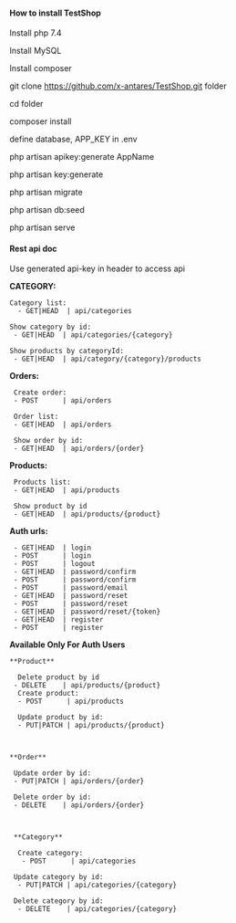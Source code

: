 #### How to install TestShop

Install php 7.4

Install MySQL

Install composer

git clone https://github.com/x-antares/TestShop.git folder

cd folder

composer install

define database, APP_KEY in .env

php artisan apikey:generate AppName

php artisan key:generate

php artisan migrate

php artisan db:seed

php artisan serve

#### Rest api doc

Use generated api-key in header to access api

****CATEGORY:****

    Category list:
      - GET|HEAD  | api/categories    
                   
    Show category by id: 
     - GET|HEAD  | api/categories/{category}  
     
    Show products by categoryId:         
     - GET|HEAD  | api/category/{category}/products 
 
 
  ****Orders:****

     Create order:                  
     - POST      | api/orders
     
     Order list:                        
     - GET|HEAD  | api/orders
     
     Show order by id:                      
     - GET|HEAD  | api/orders/{order} 

 ****Products:****
 
     Products list:               
     - GET|HEAD  | api/products    
     
     Show product by id       
     - GET|HEAD  | api/products/{product}    
     
****Auth urls:****      
    
     - GET|HEAD  | login                            
     - POST      | login                                                              
     - POST      | logout                           
     - GET|HEAD  | password/confirm                 
     - POST      | password/confirm                 
     - POST      | password/email                   
     - GET|HEAD  | password/reset                   
     - POST      | password/reset                   
     - GET|HEAD  | password/reset/{token}           
     - GET|HEAD  | register                         
     - POST      | register                         

****Available Only For Auth Users****
   
    **Product**
    
      Delete product by id              
     - DELETE    | api/products/{product} 
      Create product:                   
      - POST      | api/products
      
      Update product by id:                     
      - PUT|PATCH | api/products/{product}  
      
      
      
    **Order**
    
     Update order by id:                      
     - PUT|PATCH | api/orders/{order}  
         
     Delete order by id:                               
     - DELETE    | api/orders/{order}  
     
     
   
     **Category**
     
      Create category:                  
       - POST      | api/categories  
     
     Update category by id:       
      - PUT|PATCH | api/categories/{category} 
            
     Delete category by id:        
      - DELETE    | api/categories/{category}
